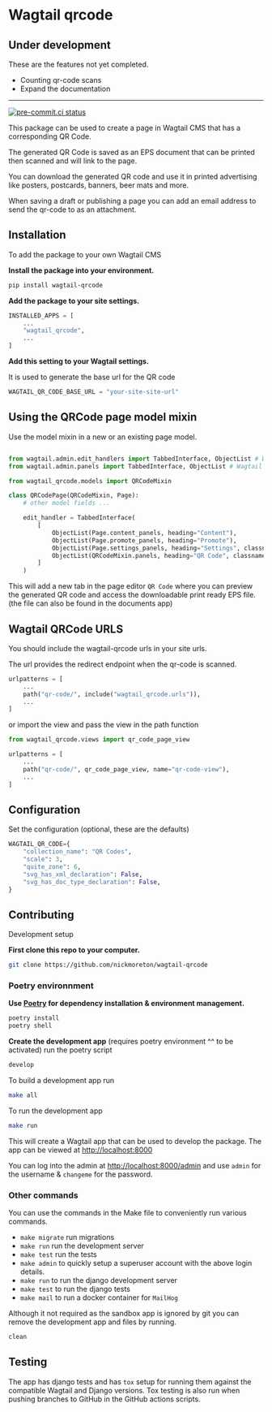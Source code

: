 # Wagtail qrcode

## Under development

These are the features not yet completed.

- Counting qr-code scans
- Expand the documentation

---

[![pre-commit.ci status](https://results.pre-commit.ci/badge/github/nickmoreton/wagtail-qrcode/main.svg)](https://results.pre-commit.ci/latest/github/nickmoreton/wagtail-qrcode/main)

This package can be used to create a page in Wagtail CMS that has a corresponding QR Code.

The generated QR Code is saved as an EPS document that can be printed then scanned and will link to the page.

You can download the generated QR code and use it in printed advertising like posters, postcards, banners, beer mats and more.

When saving a draft or publishing a page you can add an email address to send the qr-code to as an attachment.

## Installation

To add the package to your own Wagtail CMS

**Install the package into your environment.**

```bash
pip install wagtail-qrcode
```

**Add the package to your site settings.**

```python
INSTALLED_APPS = [
    ...
    "wagtail_qrcode",
    ...
]
```

**Add this setting to your Wagtail settings.**

It is used to generate the base url for the QR code

```python
WAGTAIL_QR_CODE_BASE_URL = "your-site-site-url"
```

## Using the QRCode page model mixin

Use the model mixin in a new or an existing page model.

```python

from wagtail.admin.edit_handlers import TabbedInterface, ObjectList # Wagtail <= 2.*.*
from wagtail.admin.panels import TabbedInterface, ObjectList # Wagtail >= 3.*.*

from wagtail_qrcode.models import QRCodeMixin

class QRCodePage(QRCodeMixin, Page):
    # other model fields ...

    edit_handler = TabbedInterface(
        [
            ObjectList(Page.content_panels, heading="Content"),
            ObjectList(Page.promote_panels, heading="Promote"),
            ObjectList(Page.settings_panels, heading="Settings", classname="settings"),
            ObjectList(QRCodeMixin.panels, heading="QR Code", classname="qr-code"),
        ]
    )
```

This will add a new tab in the page editor `QR Code` where you can preview the generated QR code and access the downloadable print ready EPS file. (the file can also be found in the documents app)

## Wagtail QRCode URLS

You should include the wagtail-qrcode urls in your site urls.

The url provides the redirect endpoint when the qr-code is scanned.

```python
urlpatterns = [
    ...
    path("qr-code/", include("wagtail_qrcode.urls")),
    ...
]
```

or import the view and pass the view in the path function

```python
from wagtail_qrcode.views import qr_code_page_view

urlpatterns = [
    ...
    path("qr-code/", qr_code_page_view, name="qr-code-view"),
    ...
]
```

## Configuration

Set the configuration (optional, these are the defaults)

```python
WAGTAIL_QR_CODE={
    "collection_name": "QR Codes",
    "scale": 3,
    "quite_zone": 6,
    "svg_has_xml_declaration": False,
    "svg_has_doc_type_declaration": False,
}
```

## Contributing

Development setup

**First clone this repo to your computer.**

```bash
git clone https://github.com/nickmoreton/wagtail-qrcode
```

### Poetry environnment

**Use [Poetry](https://python-poetry.org) for dependency installation & environment management.**

```bash
poetry install
poetry shell
```

**Create the development app** (requires poetry environment ^^ to be activated) run the poetry script

```bash
develop
```

To build a development app run

```bash
make all
```

To run the development app

```bash
make run
```

This will create a Wagtail app that can be used to develop the package. The app can be viewed at <http://localhost:8000>

You can log into the admin at <http://localhost:8000/admin> and use `admin` for the username & `changeme` for the password.

### Other commands

You can use the commands in the Make file to conveniently run various commands.

- `make migrate` run migrations
- `make run` run the development server
- `make test` run the tests
- `make admin` to quickly setup a superuser account with the above login details.
- `make run` to run the django development server
- `make test` to run the django tests
- `make mail` to run a docker container for `MailHog`

Although it not required as the sandbox app is ignored by git you can remove the development app and files by running.

```bash
clean
```

## Testing

The app has django tests and has `tox` setup for running them against the compatible Wagtail and Django versions. Tox testing is also run when pushing branches to GitHub in the GitHub actions scripts.
